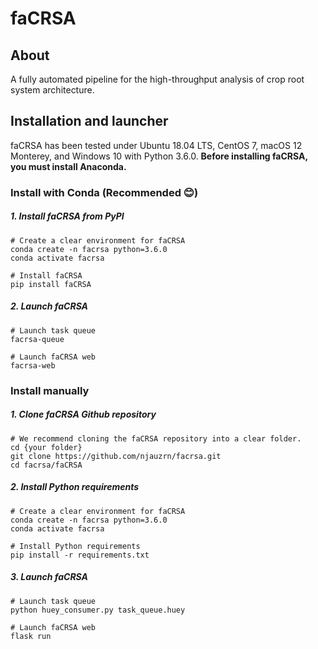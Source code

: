 # faCRSA
## About
A fully automated pipeline for the high-throughput analysis of crop root system architecture.

## Installation and launcher
faCRSA has been tested under Ubuntu 18.04 LTS, CentOS 7, macOS 12 Monterey, and Windows 10 with Python 3.6.0. **Before installing faCRSA, you must install Anaconda.**
### Install with Conda (Recommended 😊)
##### 1. Install faCRSA from PyPI
```pyt
# Create a clear environment for faCRSA
conda create -n facrsa python=3.6.0
conda activate facrsa

# Install faCRSA
pip install faCRSA
```
##### 2. Launch faCRSA
```pyt
# Launch task queue
facrsa-queue

# Launch faCRSA web
facrsa-web
```
### Install manually
##### 1. Clone faCRSA Github  repository
```pyt
# We recommend cloning the faCRSA repository into a clear folder.
cd {your folder}
git clone https://github.com/njauzrn/facrsa.git
cd facrsa/faCRSA
```
##### 2. Install Python requirements
```pyt
# Create a clear environment for faCRSA
conda create -n facrsa python=3.6.0
conda activate facrsa

# Install Python requirements
pip install -r requirements.txt
```
##### 3. Launch faCRSA
```pyt
# Launch task queue
python huey_consumer.py task_queue.huey

# Launch faCRSA web
flask run
```
